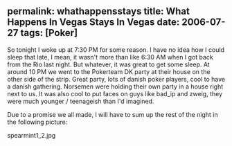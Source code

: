 permalink: whathappensstays
title: What Happens In Vegas Stays In Vegas
date: 2006-07-27
tags: [Poker]
---
So tonight I woke up at 7:30 PM for some reason. I have no idea how I could sleep that late, I mean, it wasn't more than like 6:30 AM when I got back from the Rio last night. But whatever, it was great to get some sleep. At around 10 PM we went to the Pokerteam DK party at their house on the other side of the strip. Great party, lots of danish poker players, cool to have a danish gathering. Norsemen were holding their own party in a house right next to us. It was also cool to put faces on guys like bad_ip and zweig, they were much younger / teenageish than I'd imagined.

<!-- more -->

Due to a promise we all made, I will have to sum up the rest of the night in the following picture:

spearmint1_2.jpg
